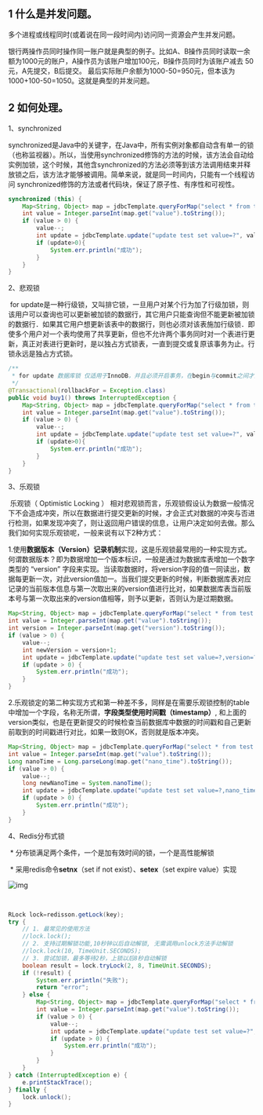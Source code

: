 ## 1 什么是并发问题。

多个进程或线程同时(或着说在同一段时间内)访问同一资源会产生并发问题。

银行两操作员同时操作同一账户就是典型的例子。比如A、B操作员同时读取一余额为1000元的账户，A操作员为该账户增加100元，B操作员同时为该账户减去 50元，A先提交，B后提交。 最后实际账户余额为1000-50=950元，但本该为 1000+100-50=1050。这就是典型的并发问题。



## 2 如何处理。

1、synchronized

​	synchronized是Java中的关键字，在Java中，所有实例对象都自动含有单一的锁（也称监视器）。所以，当使用synchronized修饰的方法的时候，该方法会自动给实例加锁，这个时候，其他含synchronized的方法必须等到该方法调用结束并释放锁之后，该方法才能够被调用。简单来说，就是同一时间内，只能有一个线程访问 synchronized修饰的方法或者代码块，保证了原子性、有序性和可视性。

```java
synchronized (this) {
    Map<String, Object> map = jdbcTemplate.queryForMap("select * from test limit 1");
    int value = Integer.parseInt(map.get("value").toString());
    if (value > 0) {
        value--;
        int update = jdbcTemplate.update("update test set value=?", value);
        if (update>0){
            System.err.println("成功");
        }
    }
}
```



2、悲观锁

​	for update是一种行级锁，又叫排它锁，一旦用户对某个行为加了行级加锁，则该用户可以查询也可以更新被加锁的数据行，其它用户只能查询但不能更新被加锁的数据行．如果其它用户想更新该表中的数据行，则也必须对该表施加行级锁．即使多个用户对一个表均使用了共享更新，但也不允许两个事务同时对一个表进行更新，真正对表进行更新时，是以独占方式锁表，一直到提交或复原该事务为止。行锁永远是独占方式锁。

```java
/**
 * for update 数据库锁 仅适用于InnoDB，并且必须开启事务，在begin与commit之间才生效,会阻塞其他事务
 */
@Transactional(rollbackFor = Exception.class)
public void buy1() throws InterruptedException {
    Map<String, Object> map = jdbcTemplate.queryForMap("select * from test limit 1 for update");
    int value = Integer.parseInt(map.get("value").toString());
    if (value > 0) {
        value--;
        int update = jdbcTemplate.update("update test set value=?", value);
        if (update>0){
            System.err.println("成功");
        }
    }
}
```

3、乐观锁

​	乐观锁（ Optimistic Locking ） 相对悲观锁而言，乐观锁假设认为数据一般情况下不会造成冲突，所以在数据进行提交更新的时候，才会正式对数据的冲突与否进行检测，如果发现冲突了，则让返回用户错误的信息，让用户决定如何去做。那么我们如何实现乐观锁呢，一般来说有以下2种方式：

​	1.使用**数据版本（Version）记录机制**实现，这是乐观锁最常用的一种实现方式。何谓数据版本？即为数据增加一个版本标识，一般是通过为数据库表增加一个数字类型的 “version” 字段来实现。当读取数据时，将version字段的值一同读出，数据每更新一次，对此version值加一。当我们提交更新的时候，判断数据库表对应记录的当前版本信息与第一次取出来的version值进行比对，如果数据库表当前版本号与第一次取出来的version值相等，则予以更新，否则认为是过期数据。

```java
Map<String, Object> map = jdbcTemplate.queryForMap("select * from test limit 1");
int value = Integer.parseInt(map.get("value").toString());
int version = Integer.parseInt(map.get("version").toString());
if (value > 0) {
    value--;
    int newVersion = version+1;
    int update = jdbcTemplate.update("update test set value=?,version=? where version=?", value, newVersion,version);
    if (update > 0) {
        System.err.println("成功");
    }
}
```

​	2.乐观锁定的第二种实现方式和第一种差不多，同样是在需要乐观锁控制的table中增加一个字段，名称无所谓，**字段类型使用时间戳（timestamp）**, 和上面的version类似，也是在更新提交的时候检查当前数据库中数据的时间戳和自己更新前取到的时间戳进行对比，如果一致则OK，否则就是版本冲突。

```java
Map<String, Object> map = jdbcTemplate.queryForMap("select * from test limit 1");
int value = Integer.parseInt(map.get("value").toString());
Long nanoTime = Long.parseLong(map.get("nano_time").toString());
if (value > 0) {
    value--;
    long newNanoTime = System.nanoTime();
    int update = jdbcTemplate.update("update test set value=?,nano_time=? where nano_time=?", value, newNanoTime,nanoTime);
    if (update > 0) {
        System.err.println("成功");
    }
}
```

4、Redis分布式锁

​	\* 分布锁满足两个条件，一个是加有效时间的锁，一个是高性能解锁

​	* 采用redis命令**setnx**（set if not exist）、**setex**（set expire value）实现

![img](https://img2018.cnblogs.com/blog/1464190/201908/1464190-20190814094705239-1223189079.png)

​	

```java
RLock lock=redisson.getLock(key);
try {
    // 1. 最常见的使用方法
    //lock.lock();
    // 2. 支持过期解锁功能,10秒钟以后自动解锁, 无需调用unlock方法手动解锁
    //lock.lock(10, TimeUnit.SECONDS);
    // 3. 尝试加锁，最多等待2秒，上锁以后8秒自动解锁
    boolean result = lock.tryLock(2, 8, TimeUnit.SECONDS);
    if (!result) {
        System.err.println("失败");
        return "error";
    } else {
        Map<String, Object> map = jdbcTemplate.queryForMap("select * from test limit 1");
        int value = Integer.parseInt(map.get("value").toString());
        if (value > 0) {
            value--;
            int update = jdbcTemplate.update("update test set value=?", value);
            if (update > 0) {
                System.err.println("成功");
            }
        }
    }
} catch (InterruptedException e) {
    e.printStackTrace();
} finally {
    lock.unlock();
}
```